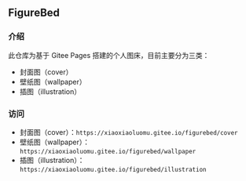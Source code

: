 ## FigureBed

### 介绍
此仓库为基于 Gitee Pages 搭建的个人图床，目前主要分为三类：
- 封面图（cover）
- 壁纸图（wallpaper）
- 插图（illustration）

### 访问
- 封面图（cover）：`https://xiaoxiaoluomu.gitee.io/figurebed/cover`
- 壁纸图（wallpaper）：`https://xiaoxiaoluomu.gitee.io/figurebed/wallpaper`
- 插图（illustration）：`https://xiaoxiaoluomu.gitee.io/figurebed/illustration`